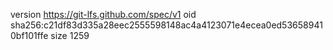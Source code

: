 version https://git-lfs.github.com/spec/v1
oid sha256:c21df83d335a28eec2555598148ac4a4123071e4ecea0ed536589410bf101ffe
size 1259
